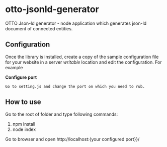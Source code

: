 # otto-jsonld-generator

OTTO Json-ld generator - node application which generates json-ld document of connected entities.

## Configuration

Once the library is installed, create a copy of the sample configuration file for your website in a server _writable_ location and edit the configuration. For example

**Configure port**

```
Go to setting.js and change the port on which you need to rub.
```

## How to use

 Go to the root of folder and type following commands:
 1) npm install
 2) node index

 Go to browser and open http://localhost:{your configured port}}/

